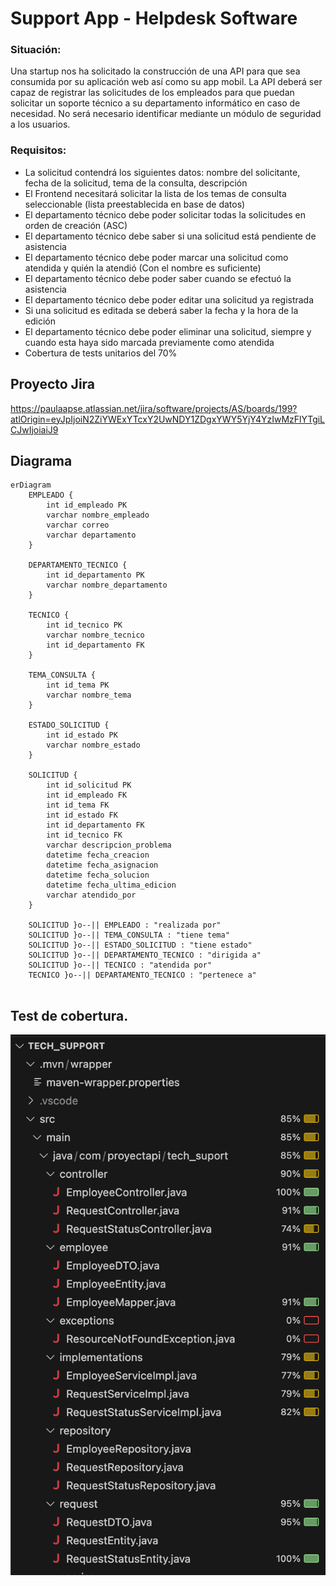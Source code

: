  # Support App - Helpdesk Software


### Situación:

Una startup nos ha solicitado la construcción de una API para que sea consumida por su aplicación web así como su app mobil. La API deberá ser capaz de registrar las solicitudes de los empleados para que puedan solicitar un soporte técnico a su departamento informático en caso de necesidad. No será necesario identificar mediante un módulo de seguridad a los usuarios.

### Requisitos:

- La solicitud contendrá los siguientes datos: nombre del solicitante, fecha de la solicitud, tema de la consulta, descripción
- El Frontend necesitará solicitar la lista de los temas de consulta seleccionable (lista preestablecida en base de datos)
- El departamento técnico debe poder solicitar todas la solicitudes en orden de creación (ASC)
- El departamento técnico debe saber si una solicitud está pendiente de asistencia
- El departamento técnico debe poder marcar una solicitud como atendida y quién la atendió (Con el nombre es suficiente) 
- El departamento técnico debe poder saber cuando se efectuó la asistencia
- El departamento técnico debe poder editar una solicitud ya registrada
- Si una solicitud es editada se deberá saber la fecha y la hora de la edición
- El departamento técnico debe poder eliminar una solicitud, siempre y cuando esta haya sido marcada previamente como atendida
- Cobertura de tests unitarios del 70%


## Proyecto Jira

https://paulaapse.atlassian.net/jira/software/projects/AS/boards/199?atlOrigin=eyJpIjoiN2ZiYWExYTcxY2UwNDY1ZDgxYWY5YjY4YzIwMzFlYTgiLCJwIjoiaiJ9


##  Diagrama

```mermaid
erDiagram
    EMPLEADO {
        int id_empleado PK
        varchar nombre_empleado
        varchar correo
        varchar departamento
    }

    DEPARTAMENTO_TECNICO {
        int id_departamento PK
        varchar nombre_departamento
    }

    TECNICO {
        int id_tecnico PK
        varchar nombre_tecnico
        int id_departamento FK
    }

    TEMA_CONSULTA {
        int id_tema PK
        varchar nombre_tema
    }

    ESTADO_SOLICITUD {
        int id_estado PK
        varchar nombre_estado
    }

    SOLICITUD {
        int id_solicitud PK
        int id_empleado FK
        int id_tema FK
        int id_estado FK
        int id_departamento FK
        int id_tecnico FK
        varchar descripcion_problema
        datetime fecha_creacion
        datetime fecha_asignacion
        datetime fecha_solucion
        datetime fecha_ultima_edicion
        varchar atendido_por
    }

    SOLICITUD }o--|| EMPLEADO : "realizada por"
    SOLICITUD }o--|| TEMA_CONSULTA : "tiene tema"
    SOLICITUD }o--|| ESTADO_SOLICITUD : "tiene estado"
    SOLICITUD }o--|| DEPARTAMENTO_TECNICO : "dirigida a"
    SOLICITUD }o--|| TECNICO : "atendida por"
    TECNICO }o--|| DEPARTAMENTO_TECNICO : "pertenece a"


```

## Test de cobertura.

![Texto alternativo](src/asset/cover-test.png)
